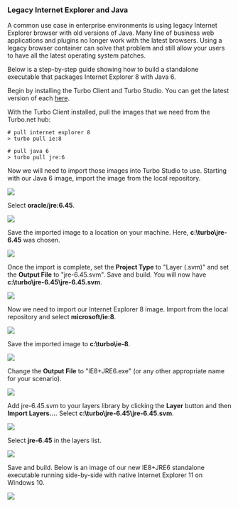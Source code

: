 ### Legacy Internet Explorer and Java

A common use case in enterprise environments is using legacy Internet Explorer browser with old versions of Java. Many line of business web applications and plugins no longer work with the latest browsers. Using a legacy browser container can solve that problem and still allow your users to have all the latest operating system patches.

Below is a step-by-step guide showing how to build a standalone executable that packages Internet Explorer 8 with Java 6.

Begin by installing the Turbo Client and Turbo Studio. You can get the latest version of each [here](https://turbo.net/download).

With the Turbo Client installed, pull the images that we need from the Turbo.net hub:
```
# pull internet explorer 8
> turbo pull ie:8

# pull java 6
> turbo pull jre:6
```

Now we will need to import those images into Turbo Studio to use. Starting with our Java 6 image, import the image from the local repository.

![](/docs/studio/scenarios/usecase_iejre1.png)

Select **oracle/jre:6.45**.

![](/docs/studio/scenarios/usecase_iejre2.png)

Save the imported image to a location on your machine. Here, **c:\turbo\jre-6.45** was chosen.

![](/docs/studio/scenarios/usecase_iejre3.png)

Once the import is complete, set the **Project Type** to "Layer (.svm)" and set the **Output File** to "jre-6.45.svm". Save and build. You will now have **c:\turbo\jre-6.45\jre-6.45.svm**.

![](/docs/studio/scenarios/usecase_iejre4.png)

Now we need to import our Internet Explorer 8 image. Import from the local repository and select **microsoft/ie:8**.

![](/docs/studio/scenarios/usecase_iejre5.png)

Save the imported image to **c:\turbo\ie-8**.

![](/docs/studio/scenarios/usecase_iejre6.png)

Change the **Output File** to "IE8+JRE6.exe" (or any other appropriate name for your scenario).

![](/docs/studio/scenarios/usecase_iejre7.png)

Add jre-6.45.svm to your layers library by clicking the **Layer** button and then **Import Layers...**. Select **c:\turbo\jre-6.45\jre-6.45.svm**.

![](/docs/studio/scenarios/usecase_iejre8.png)

Select **jre-6.45** in the layers list.

![](/docs/studio/scenarios/usecase_iejre9.png)

Save and build. Below is an image of our new IE8+JRE6 standalone executable running side-by-side with native Internet Explorer 11 on Windows 10.

![](/docs/studio/scenarios/usecase_iejre10.png)


